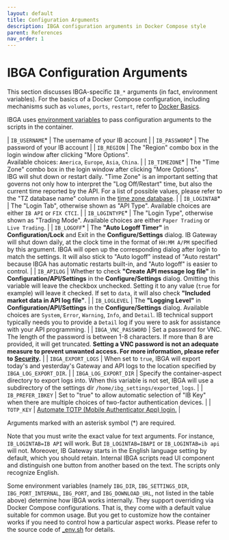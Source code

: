 ```yaml
---
layout: default
title: Configuration Arguments
description: IBGA configuration arguments in Docker Compose style
parent: References
nav_order: 1
---
```


# IBGA Configuration Arguments

This section discusses IBGA-specific `IB_*` arguments (in fact, environment variables). For the basics of a Docker Compose configuration, including mechanisms such as `volumes`, `ports`, `restart`, refer to [Docker Basics](docker-basics.md). 

IBGA uses <a href="https://en.wikipedia.org/wiki/Environment_variable" target="_blank">environment variables</a> to pass configuration arguments to the scripts in the container.

| `IB_USERNAME`* | The username of your IB account |
| `IB_PASSWORD`* | The password of your IB account |
| `IB_REGION` | The "Region" combo box in the login window after clicking "More Options".<br>Available choices: `America`, `Europe`, `Asia`, `China`. |
| `IB_TIMEZONE`* | The "Time Zone" combo box in the login window after clicking "More Options".<br>IBG will shut down or restart daily. "Time Zone" is an important setting that governs not only how to interpret the "Log Off/Restart" time, but also the current time reported by the API. For a list of possible values, please refer to the "TZ database name" column in the <a href="https://en.wikipedia.org/wiki/List_of_tz_database_time_zones#List">time zone database</a>. |
| `IB_LOGINTAB`* | The "Login Tab", otherwise shown as "API Type". Available choices are either `IB API` or `FIX CTCI`. |
| `IB_LOGINTYPE`* | The "Login Type", otherwise shown as "Trading Mode". Available choices are either `Paper Trading` or `Live Trading`. |
| `IB_LOGOFF`* | The **"Auto Logoff Timer"** in **Configuration/Lock** and Exit in the **Configure/Settings** dialog. IB Gateway will shut down daily, at the clock time in the format of `HH:MM A/PM` specified by this argument. IBGA will open up the corresponding dialog after login to match the settings. It will also stick to "Auto logoff" instead of "Auto restart" because IBGA has automatic restarts built-in, and "Auto logoff" is easier to control. |
| `IB_APILOG` | Whether to check **"Create API message log file"** in **Configuration/API/Settings** in the **Configure/Settings** dialog. Omitting this variable will leave the checkbox unchecked. Setting it to any value (`true` for example) will leave it checked. If set to `data`, it will also check **"Included market data in API log file"**. |
| `IB_LOGLEVEL` | The **"Logging Level"** in **Configuration/API/Settings** in the **Configure/Settings** dialog. Available choices are `System`, `Error`, `Warning`, `Info`, and `Detail`. IB technical support typically needs you to provide a `Detail` log if you were to ask for assistance with your API programming. |
| <a name="IBGA_VNC_PASSWORD">`IBGA_VNC_PASSWORD`</a> | Set a password for VNC. The length of the password is between 1-8 characters. If more than 8 are provided, it will get truncated. **Setting a VNC password is not an adequate measure to prevent unwanted access. For more information, please refer to [Security](security.md#vnc-password-and-a-false-sense-of-security).** |
| <a name="IBGA_EXPORT_LOGS">`IBGA_EXPORT_LOGS`</a> | When set to `true`, IBGA will export today's and yesterday's Gateway and API logs to the location specified by `IBGA_LOG_EXPORT_DIR`. |
| <a name="IBGA_LOG_EXPORT_DIR">`IBGA_LOG_EXPORT_DIR`</a> | Specify the container-aspect directory to export logs into. When this variable is not set, IBGA will use a subdirectory of the settings dir `/home/ibg_settings/exported_logs`. |
| <a name="IB_PREFER_IBKEY">`IB_PREFER_IBKEY`</a> | Set to "true" to allow automatic selection of "IB Key" when there are multiple choices of two-factor authentication devices. |
| <a name="TOTP_KEY">`TOTP_KEY`</a> | [Automate TOTP (Mobile Authenticator App) login.](../faq.md#how-to-setup-totp-mobile-authenticator-app-automated-login) |

Arguments marked with an asterisk symbol (\*) are required.

Note that you must write the exact value for text arguments. For instance, `IB_LOGINTAB=IB API` will work. But `IB_LOGINTAB=IBAPI` or `IB_LOGINTAB=ib api` will not. Moreover, IB Gateway starts in the English language setting by default, which you should retain. Internal IBGA scripts read UI component and distinguish one button from another based on the text. The scripts only recognize English.

Some environment variables (namely `IBG_DIR`, `IBG_SETTINGS_DIR`, `IBG_PORT_INTERNAL`, `IBG_PORT`, and `IBG_DOWNLOAD_URL`, not listed in the table above) determine how IBGA works internally. They support overriding via Docker Compose configurations. That is, they come with a default value suitable for common usage. But you get to customize how the container works if you need to control how a particular aspect works. Please refer to the source code of [_env.sh](https://github.com/heshiming/ibga/blob/master/scripts/_env.sh) for details.
